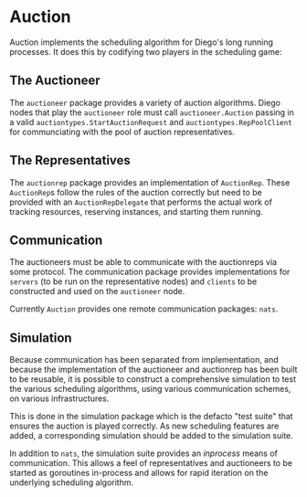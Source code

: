 # Auction

Auction implements the scheduling algorithm for Diego's long running processes.  It does this by codifying two players in the scheduling game:

## The Auctioneer

The `auctioneer` package provides a variety of auction algorithms.  Diego nodes that play the `auctioneer` role must call `auctioneer.Auction` passing in a valid `auctiontypes.StartAuctionRequest` and `auctiontypes.RepPoolClient` for communciating with the pool of auction representatives.

## The Representatives

The `auctionrep` package provides an implementation of `AuctionRep`.  These `AuctionRep`s follow the rules of the auction correctly but need to be provided with an `AuctionRepDelegate` that performs the actual work of tracking resources, reserving instances, and starting them running.

## Communication

The auctioneers must be able to communicate with the auctionreps via some protocol.  The communication package provides implementations for `servers` (to be run on the representative nodes) and `clients` to be constructed and used on the `auctioneer` node.

Currently `Auction` provides one remote communication packages: `nats`.

## Simulation

Because communication has been separated from implementation, and because the implementation of the auctioneer and auctionrep has been built to be reusable, it is possible to construct a comprehensive simulation to test the various scheduling algorithms, using various communication schemes, on various infrastructures.

This is done in the simulation package which is the defacto "test suite" that ensures the auction is played correctly.  As new scheduling features are added, a corresponding simulation should be added to the simulation suite.

In addition to `nats`, the simulation suite provides an *inprocess* means of communication.  This allows a feel of representatives and auctioneers to be started as goroutines in-process and allows for rapid iteration on the underlying scheduling algorithm.
